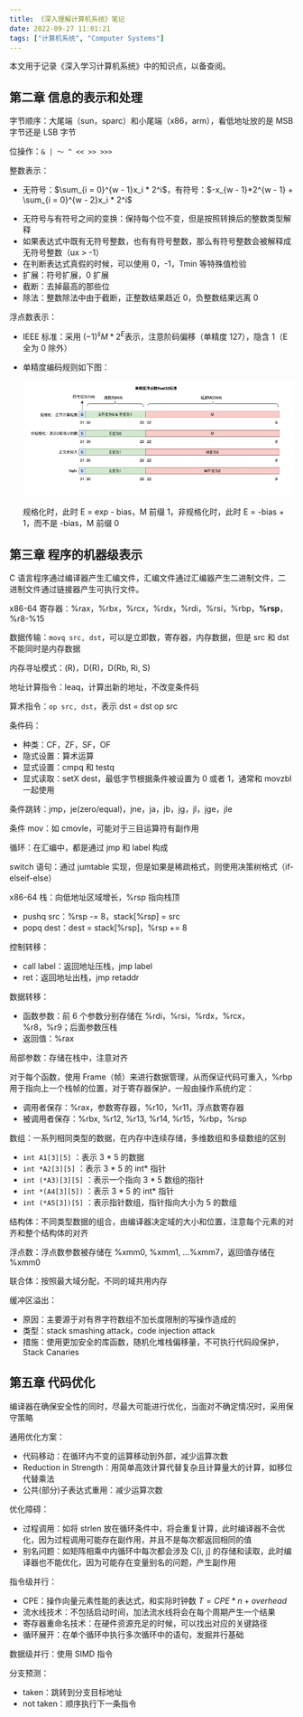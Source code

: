 ```yaml
---
title: 《深入理解计算机系统》笔记
date: 2022-09-27 11:01:21
tags: ["计算机系统", "Computer Systems"]
---
```


本文用于记录《深入学习计算机系统》中的知识点，以备查阅。

<!-- More -->

## 第二章 信息的表示和处理

字节顺序：大尾端（sun，sparc）和小尾端（x86，arm），看低地址放的是 MSB 字节还是 LSB 字节

位操作：`& | ～ ^ << >> >>>`

整数表示：

- 无符号：$\sum_{i = 0}^{w - 1}x_i * 2^i$​​​​，有符号：$-x_{w - 1}*2^{w - 1} + \sum_{i = 0}^{w - 2}x_i * 2^i$​​​ 

+ 无符号与有符号之间的变换：保持每个位不变，但是按照转换后的整数类型解释
+ 如果表达式中既有无符号整数，也有有符号整数，那么有符号整数会被解释成无符号整数（ux > -1）
+ 在判断表达式真假的时候，可以使用 0，-1，Tmin 等特殊值检验
+ 扩展：符号扩展，0 扩展
+ 截断：去掉最高的那些位
+ 除法：整数除法中由于截断，正整数结果趋近 0，负整数结果远离 0

浮点数表示：

+ IEEE 标准：采用 $(-1)^s M * 2^E$​ 表示，注意阶码偏移（单精度 127），隐含 1（E 全为 0 除外）

+ 单精度编码规则如下图：

  ![16090749848677](《深入理解计算机系统》笔记/16090749848677.jpg)

  规格化时，此时 E = exp - bias，M 前缀 1，非规格化时，此时 E = -bias + 1，而不是 -bias，M 前缀 0



## 第三章 程序的机器级表示

C 语言程序通过编译器产生汇编文件，汇编文件通过汇编器产生二进制文件，二进制文件通过链接器产生可执行文件。

x86-64 寄存器：%rax，%rbx，%rcx，%rdx，%rdi，%rsi，%rbp，**%rsp**，%r8-%15

数据传输：`movq src, dst`，可以是立即数，寄存器，内存数据，但是 src 和 dst 不能同时是内存数据

内存寻址模式：(R)，D(R)，D(Rb, Ri, S)

地址计算指令：leaq，计算出新的地址，不改变条件码

算术指令：`op src, dst`，表示 dst = dst op src

条件码：

+ 种类：CF，ZF，SF，OF
+ 隐式设置：算术运算
+ 显式设置：cmpq 和 testq
+ 显式读取：setX dest，最低字节根据条件被设置为 0 或者 1，通常和 movzbl 一起使用

条件跳转：jmp，je(zero/equal)，jne，ja，jb，jg，jl，jge，jle

条件 mov：如 cmovle，可能对于三目运算符有副作用

循环：在汇编中，都是通过 jmp 和 label 构成

switch 语句：通过 jumtable 实现，但是如果是稀疏格式，则使用决策树格式（if-elseif-else）

x86-64 栈：向低地址区域增长，%rsp 指向栈顶

+ pushq src：%rsp -= 8，stack[%rsp] = src
+ popq dest：dest = stack[%rsp]，%rsp += 8

控制转移：

+ call label：返回地址压栈，jmp label
+ ret：返回地址出栈，jmp retaddr

数据转移：

+ 函数参数：前 6 个参数分别存储在 %rdi，%rsi，%rdx，%rcx，%r8，%r9；后面参数压栈
+ 返回值：%rax

局部参数：存储在栈中，注意对齐

对于每个函数，使用 Frame（帧）来进行数据管理，从而保证代码可重入，%rbp 用于指向上一个栈帧的位置，对于寄存器保护，一般由操作系统约定：

+ 调用者保存：%rax，参数寄存器，%r10，%r11，浮点数寄存器
+ 被调用者保存：%rbx, %r12, %r13, %r14, %r15，%rbp，%rsp

数组：一系列相同类型的数据，在内存中连续存储，多维数组和多级数组的区别

+ `int A1[3][5]` ：表示 3 * 5 的数据
+ `int *A2[3][5]` ：表示 3 * 5 的 int* 指针
+ `int (*A3)[3][5]` ：表示一个指向 3 * 5 数组的指针
+ `int *(A4[3][5])` ：表示 3 * 5 的 int* 指针
+ `int (*A5[3])[5]` ：表示指针数组，指针指向大小为 5 的数组

结构体：不同类型数据的组合，由编译器决定域的大小和位置，注意每个元素的对齐和整个结构体的对齐

浮点数：浮点数参数被存储在 %xmm0, %xmm1, ...%xmm7，返回值存储在 %xmm0

联合体：按照最大域分配，不同的域共用内存

缓冲区溢出：

+ 原因：主要源于对有界字符数组不加长度限制的写操作造成的
+ 类型：stack smashing attack，code injection attack
+ 措施：使用更加安全的库函数，随机化堆栈偏移量，不可执行代码段保护，Stack Canaries



## 第五章 代码优化

编译器在确保安全性的同时，尽最大可能进行优化，当面对不确定情况时，采用保守策略

通用优化方案：

+ 代码移动：在循环内不变的运算移动到外部，减少运算次数
+ Reduction in Strength：用简单高效计算代替复杂且计算量大的计算，如移位代替乘法
+ 公共(部分)子表达式重用：减少运算次数

优化障碍：

+ 过程调用：如将 strlen 放在循环条件中，将会重复计算，此时编译器不会优化，因为过程调用可能存在副作用，并且不是每次都返回相同的值
+ 别名问题：如矩阵相乘中内循环中每次都会涉及 C[i, j] 的存储和读取，此时编译器也不能优化，因为可能存在变量别名的问题，产生副作用

指令级并行：

+ CPE：操作向量元素性能的表达式，和实际时钟数 $T = CPE * n + overhead$ 
+ 流水线技术：不包括启动时间，加法流水线将会在每个周期产生一个结果
+ 寄存器重命名技术：在硬件资源充足的时候，可以找出对应的关键路径
+ 循环展开：在单个循环中执行多次循环中的语句，发掘并行基础

数据级并行：使用 SIMD 指令

分支预测：

+ taken：跳转到分支目标地址
+ not taken：顺序执行下一条指令
